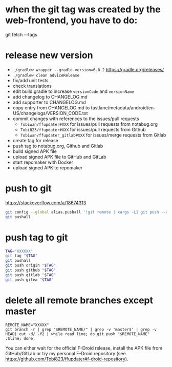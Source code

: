 # when the git tag was created by the web-frontend, you have to do:
git fetch --tags

# release new version
 - `./gradlew wrapper --gradle-version=6.8.2` https://gradle.org/releases/
 - `./gradlew clean adviceRelease`
 - fix/add unit tests
 - check translations
 - edit build.gradle to increase `versionCode` and `versionName`
 - add changelog to CHANGELOG.md
 - add supporter to CHANGELOG.md
 - copy entry from CHANGELOG.md to fastlane/metadata/android/en-US/changelogs/VERSION_CODE.txt
 - commit changes with references to the issues/pull requests
   - `Tobiwan/ffupdater#XXX` for issues/pull requests from notabug.org
   - `Tobi823/ffupdater#XXX` for issues/pull requests from Github
   - `Tobiwan/ffupdater_gitlab#XXX` for issues/merge requests from Gitlab
 - create tag for release
 - push tag to notabug.org, Github and Gitlab
 - build signed APK file
 - upload signed APK file to GitHub and GitLab
 - start repomaker with Docker
 - upload signed APK to repomaker

# push to git
https://stackoverflow.com/a/18674313
````bash
git config --global alias.pushall '!git remote | xargs -L1 git push --all'
git pushall
````

# push tag to git
````bash
TAG="XXXXXX"
git tag "$TAG"
git pushall
git push origin "$TAG"
git push github "$TAG"
git push gitlab "$TAG"
git push gitea "$TAG"

````

# delete all remote branches except master
````
REMOTE_NAME="XXXXX"
git branch -r | grep "$REMOTE_NAME/" | grep -v 'master$' | grep -v HEAD| cut -d/ -f2 | while read line; do git push "$REMOTE_NAME" :$line; done;
````

You can either wait for the official F-Droid release, install the APK file from GitHub/GitLab or try my personal F-Droid repository (see https://github.com/Tobi823/ffupdater#f-droid-repository).